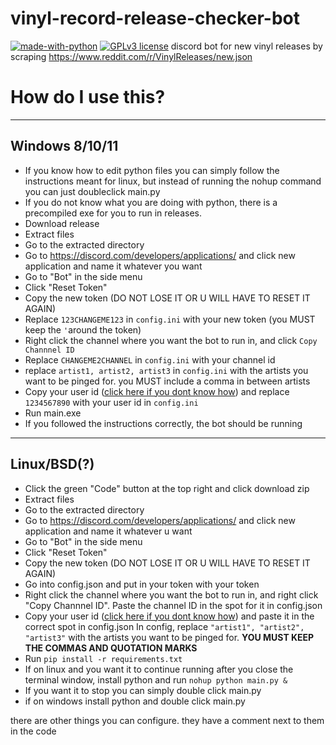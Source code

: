 # vinyl-record-release-checker-bot
[![made-with-python](https://img.shields.io/badge/Made%20with-Python-1f425f.svg)](https://www.python.org/) [![GPLv3 license](https://img.shields.io/badge/License-GPLv3-blue.svg)](http://perso.crans.org/besson/LICENSE.html)
discord bot for new vinyl releases by scraping https://www.reddit.com/r/VinylReleases/new.json

# How do I use this?
---

## Windows 8/10/11
- If you know how to edit python files you can simply follow the instructions meant for linux, but instead of running the nohup command you can just doubleclick main.py
- If you do not know what you are doing with python, there is a precompiled exe for you to run in releases.
- Download release
- Extract files
- Go to the extracted directory
- Go to https://discord.com/developers/applications/ and click new application and name it whatever you want
- Go to "Bot" in the side menu
- Click "Reset Token"
- Copy the new token (DO NOT LOSE IT OR U WILL HAVE TO RESET IT AGAIN)
- Replace ```123CHANGEME123```  in `config.ini` with your new token (you MUST keep the ``` ' ```around the token)
- Right click the channel where you want the bot to run in, and click ```Copy Channnel ID```
- Replace ```CHANGEME2CHANNEL``` in `config.ini` with your channel id
- replace ```artist1, artist2, artist3``` in `config.ini` with the artists you want to be pinged for. you MUST include a comma in between artists
- Copy your user id ([click here if you dont know how](https://support.playhive.com/discord-user-id/)) and replace ```1234567890``` with your user id in `config.ini`
- Run main.exe
- If you followed the instructions correctly, the bot should be running
---

## Linux/BSD(?)
- Click the green "Code" button at the top right and click download zip
- Extract files
- Go to the extracted directory
- Go to https://discord.com/developers/applications/ and click new application and name it whatever u want
- Go to "Bot" in the side menu
- Click "Reset Token"
- Copy the new token (DO NOT LOSE IT OR U WILL HAVE TO RESET IT AGAIN)
- Go into config.json and put in your token with your token
- Right click the channel where you want the bot to run in, and right click "Copy Channnel ID". Paste the channel ID in the spot for it in config.json
- Copy your user id ([click here if you dont know how](https://support.playhive.com/discord-user-id/)) and paste it in the correct spot in config.json
  In config, replace ```"artist1", "artist2", "artist3"``` with the artists you want to be pinged for. **YOU MUST KEEP THE COMMAS AND QUOTATION MARKS**
- Run ```pip install -r requirements.txt```
- If on linux and you want it to continue running after you close the terminal window, install python and run ```nohup python main.py &```
- If you want it to stop you can simply double click main.py
- if on windows install python and double click main.py

there are other things you can configure. they have a comment next to them in the code
